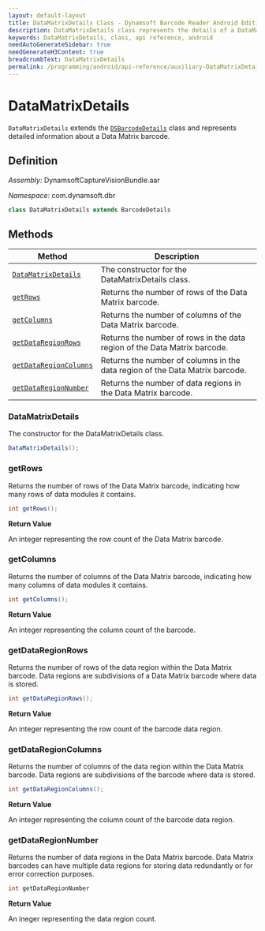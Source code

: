 ```yaml
---
layout: default-layout
title: DataMatrixDetails Class - Dynamsoft Barcode Reader Android Edition
description: DataMatrixDetails class represents the details of a DataMatrix barcode. It is derived from the BarcodeDetails class and contains various attributes related to the DataMatrix barcode.
keywords: DataMatrixDetails, class, api reference, android
needAutoGenerateSidebar: true
needGenerateH3Content: true
breadcrumbText: DataMatrixDetails
permalink: /programming/android/api-reference/auxiliary-DataMatrixDetails.html
---
```


# DataMatrixDetails

`DataMatrixDetails` extends the [`DSBarcodeDetails`](barcode-details.md) class and represents detailed information about a Data Matrix barcode.

## Definition

*Assembly:* DynamsoftCaptureVisionBundle.aar

*Namespace:* com.dynamsoft.dbr

```java
class DataMatrixDetails extends BarcodeDetails
```

## Methods

| Method | Description |
| ------ | ----------- |
| [`DataMatrixDetails`](#datamatrixdetails-1) | The constructor for the DataMatrixDetails class. |
| [`getRows`](#getrows) | Returns the number of rows of the Data Matrix barcode. |
| [`getColumns`](#getcolumns) | Returns the number of columns of the Data Matrix barcode. |
| [`getDataRegionRows`](#getdataregionrows) | Returns the number of rows in the data region of the Data Matrix barcode. |
| [`getDataRegionColumns`](#getdataregioncolumns) | Returns the number of columns in the data region of the Data Matrix barcode. |
| [`getDataRegionNumber`](#getdataregionnumber) | Returns the number of data regions in the Data Matrix barcode. |

### DataMatrixDetails

The constructor for the DataMatrixDetails class.

```java
DataMatrixDetails();
```

### getRows

Returns the number of rows of the Data Matrix barcode, indicating how many rows of data modules it contains.

```java
int getRows();
```

**Return Value**

An integer representing the row count of the Data Matrix barcode.

### getColumns

Returns the number of columns of the Data Matrix barcode, indicating how many columns of data modules it contains.

```java
int getColumns();
```

**Return Value**

An integer representing the column count of the barcode.

### getDataRegionRows

Returns the number of rows of the data region within the Data Matrix barcode. Data regions are subdivisions of a Data Matrix barcode where data is stored.

```java
int getDataRegionRows();
```

**Return Value**

An integer representing the row count of the barcode data region.

### getDataRegionColumns

Returns the number of columns of the data region within the Data Matrix barcode. Data regions are subdivisions of the barcode where data is stored.

```java
int getDataRegionColumns();
```

**Return Value**

An integer representing the column count of the barcode data region.

### getDataRegionNumber

Returns the number of data regions in the Data Matrix barcode. Data Matrix barcodes can have multiple data regions for storing data redundantly or for error correction purposes.

```java
int getDataRegionNumber
```

**Return Value**

An ineger representing the data region count.

